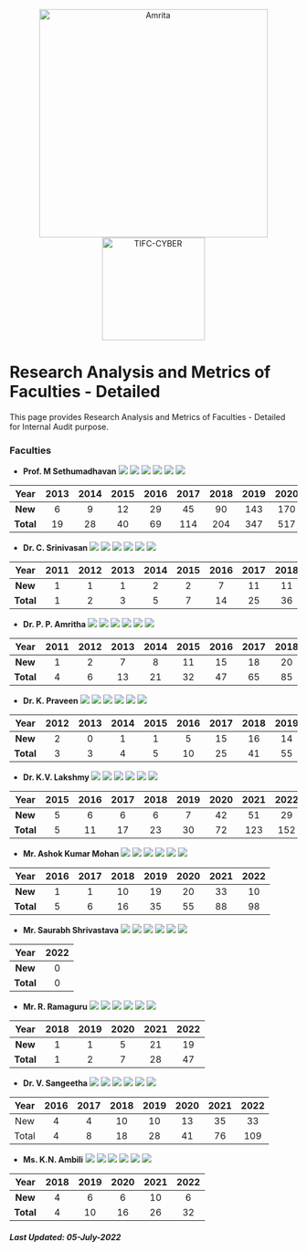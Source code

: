<p align="center">
    <img src="https://amrita-tifac-cyber-blockchain.github.io/Amrita-TIFAC-Cyber-Blockchain/AVV_PNG.png" alt ="Amrita" width="400" />
    <img src="https://amrita.edu/wp-content/uploads/2021/09/1597668744269.jpg" alt ="TIFC-CYBER" width="180" />
</p>

# Research Analysis and Metrics of Faculties - Detailed

This page provides Research Analysis and Metrics of Faculties - Detailed for Internal Audit purpose.

### Faculties

- **Prof. M Sethumadhavan**
![](https://img.shields.io/badge/Cites/year-55.38-blue)
![](https://img.shields.io/badge/Cites/paper-11.08-blue)
![](https://img.shields.io/badge/Authors/paper-2.96-blue)
![](https://img.shields.io/badge/g_index-28-green)
![](https://img.shields.io/badge/hA_index-5-green)
![](https://img.shields.io/badge/hI,_annual_index-0.38-purple)

| Year | 2013	| 2014 | 2015	| 2016 | 2017	| 2018 | 2019 | 2020 | 2021 | 2022 |
|:----:|:----:|:----:|:----:|:----:|:----:|:----:|:----:|:----:|:----:|:----:|
| **New**	 | 6  | 9  | 12 | 29 | 45  | 90  | 143 | 170 | 266 | 103  |
| **Total**  | 19 | 28 | 40 | 69 | 114 | 204 | 347 | 517 | 783 | 886 |

- **Dr. C. Srinivasan**
![](https://img.shields.io/badge/Cites/year-6.64-blue)
![](https://img.shields.io/badge/Cites/paper-4.43-blue)
![](https://img.shields.io/badge/Authors/paper-3.10-blue)
![](https://img.shields.io/badge/g_index-9-green)
![](https://img.shields.io/badge/hA_index-2-green)
![](https://img.shields.io/badge/hI,_annual_index-0.21-purple)

| Year | 2011 | 2012 | 2013	| 2014 | 2015	| 2016 | 2017	| 2018 | 2019 | 2020 | 2021 | 2022 |
|:----:|:----:|:----:|:----:|:----:|:----:|:----:|:----:|:----:|:----:|:----:|:----:|:----:|
| **New**	 | 1 | 1 | 1 | 2 | 2 | 7 | 11 |	11 | 10	| 16 | 15 | 16 | 
| **Total** | 1	| 2 | 3 | 5 | 7	| 14 | 25 | 36 | 46	| 62 | 77 | 93 |

- **Dr. P. P. Amritha**
![](https://img.shields.io/badge/Cites/year-17.00-blue)
![](https://img.shields.io/badge/Cites/paper-5.02-blue)
![](https://img.shields.io/badge/Authors/paper-2.93-blue)
![](https://img.shields.io/badge/g_index-13-green)
![](https://img.shields.io/badge/hA_index-3-green)
![](https://img.shields.io/badge/hI,_annual_index-0.31-purple)

| Year | 2011 | 2012 | 2013	| 2014 | 2015	| 2016 | 2017	| 2018 | 2019 | 2020 | 2021 | 2022 |
|:----:|:----:|:----:|:----:|:----:|:----:|:----:|:----:|:----:|:----:|:----:|:----:|:----:|
| **New** | 1 |	2 |	7 |	8 |	11 | 15 | 18 | 20 | 21 | 34 | 53 | 28 | 
| **Total** | 4	| 6 | 13 | 21 |	32 | 47 | 65 | 85 | 106 | 140 | 193 | 221 |

- **Dr. K. Praveen**
![](https://img.shields.io/badge/Cites/year-9.42-blue)
![](https://img.shields.io/badge/Cites/paper-2.97-blue)
![](https://img.shields.io/badge/Authors/paper-2.68-blue)
![](https://img.shields.io/badge/g_index-8-green)
![](https://img.shields.io/badge/hA_index-2-green)
![](https://img.shields.io/badge/hI,_annual_index-0.25-purple)

| Year | 2012 | 2013	| 2014 | 2015	| 2016 | 2017	| 2018 | 2019 | 2020 | 2021 | 2022 |
|:----:|:----:|:----:|:----:|:----:|:----:|:----:|:----:|:----:|:----:|:----:|:----:|
| **New** |	2 |	0 |	1 |	1 |	5 | 15 | 16 | 14 | 14 | 29 | 15 | 
| **Total** | 3	| 3	| 4 | 5 | 10 | 25 |	41 | 55 | 69 | 98 | 113 |

- **Dr. K.V. Lakshmy**
![](https://img.shields.io/badge/Cites/year-13.82-blue)
![](https://img.shields.io/badge/Cites/paper-6.91-blue)
![](https://img.shields.io/badge/Authors/paper-2.91-blue)
![](https://img.shields.io/badge/g_index-12-green)
![](https://img.shields.io/badge/hA_index-4-green)
![](https://img.shields.io/badge/hI,_annual_index-0.36-purple)

| Year | 2015	| 2016 | 2017	| 2018 | 2019 | 2020 | 2021 | 2022 |
|:----:|:----:|:----:|:----:|:----:|:----:|:----:|:----:|:----:|
| **New** | 5 |	6 |	6 |	6 |	7 | 42 | 51 | 29 |
| **Total** | 5 | 11 | 17 | 23 | 30 | 72 | 123 | 152     |

- **Mr. Ashok Kumar Mohan**
![](https://img.shields.io/badge/Cites/year-3.50-blue)
![](https://img.shields.io/badge/Cites/paper-3.77-blue)
![](https://img.shields.io/badge/Authors/paper-3.12-blue)
![](https://img.shields.io/badge/g_index-8-green)
![](https://img.shields.io/badge/hA_index-3-green)
![](https://img.shields.io/badge/hI,_annual_index-0.11-purple)

| Year | 2016 | 2017 | 2018 | 2019 | 2020 | 2021 | 2022 |
|:----:|:----:|:----:|:----:|:----:|:----:|:----:|:----:|
| **New** |	1 |	1 |	10 | 19 | 20 | 33 |	10 |
| **Total** | 5 | 6	| 16 | 35 |	55 | 88 | 98 |

- **Mr. Saurabh Shrivastava**
![](https://img.shields.io/badge/Cites/year-0.0-blue)
![](https://img.shields.io/badge/Cites/paper-0.0-blue) 
![](https://img.shields.io/badge/Authors/paper-2.00-blue)
![](https://img.shields.io/badge/g_index-0-green)
![](https://img.shields.io/badge/hA_index-0-green)
![](https://img.shields.io/badge/hI,_annual_index-0.00-purple)

| Year | 2022 |
|:----:|:----:|
| **New** | 0 |
| **Total** | 0 |

- **Mr. R. Ramaguru**
![](https://img.shields.io/badge/Cites/year-4.27-blue)
![](https://img.shields.io/badge/Cites/paper-3.92-blue)
![](https://img.shields.io/badge/Authors/paper-2.58-blue)
![](https://img.shields.io/badge/g_index-6-green)
![](https://img.shields.io/badge/hA_index-3-green)
![](https://img.shields.io/badge/hI,_annual_index-0.18-purple)

| Year | 2018 | 2019 | 2020 | 2021 | 2022 |
|:----:|:----:|:----:|:----:|:----:|:----:|
| **New** | 1 | 1 | 5 | 21 | 19 |
| **Total** | 1 | 2	| 7 | 28 | 47 |

- **Dr. V. Sangeetha**
![](https://img.shields.io/badge/Cites/year-13.63-blue)
![](https://img.shields.io/badge/Cites/paper-5.19-blue)
![](https://img.shields.io/badge/Authors/paper-4.76-blue)
![](https://img.shields.io/badge/g_index-9-green)
![](https://img.shields.io/badge/hA_index-4-green)
![](https://img.shields.io/badge/hI,_annual_index-0.25-purple)

| Year | 2016 | 2017 | 2018 | 2019 | 2020 | 2021 | 2022 |
|:----:|:----:|:----:|:----:|:----:|:----:|:----:|:----:|
| New	| 4	| 4 | 10 | 10 | 13 | 35 | 33 |
| Total	| 4	| 8 | 18 | 28 | 41 | 76 | 109 |

- **Ms. K.N. Ambili**
![](https://img.shields.io/badge/Cites/year-6.40-blue)
![](https://img.shields.io/badge/Cites/paper-3.20-blue)
![](https://img.shields.io/badge/Authors/paper-2.70-blue)
![](https://img.shields.io/badge/g_index-5-green)
![](https://img.shields.io/badge/hA_index-2-green)
![](https://img.shields.io/badge/hI,_annual_index-0.40-purple)

| Year | 2018 | 2019 | 2020 | 2021 | 2022 |
|:----:|:----:|:----:|:----:|:----:|:----:|
| **New** | 4 | 6 | 6 | 10 | 6 |
| **Total**	| 4	| 10 | 16 | 26 | 32 |

##### Last Updated: 05-July-2022
